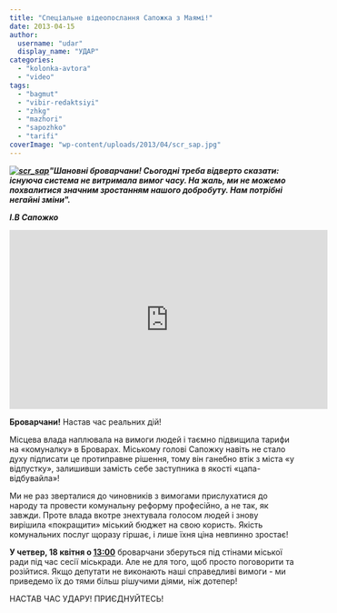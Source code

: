 ```yaml
---
title: "Спеціальне відеопослання Сапожка з Маямі!"
date: 2013-04-15
author: 
  username: "udar"
  display_name: "УДАР"
categories: 
  - "kolonka-avtora"
  - "video"
tags: 
  - "bagmut"
  - "vibir-redaktsiyi"
  - "zhkg"
  - "mazhori"
  - "sapozhko"
  - "tarifi"
coverImage: "wp-content/uploads/2013/04/scr_sap.jpg"
---
```


**_[![scr_sap](https://mpz.brovary.org/wp-content/uploads/2013/04/scr_sap.jpg)](https://mpz.brovary.org/wp-content/uploads/2013/04/scr_sap.jpg)"Шановні броварчани! Сьогодні треба відверто сказати: існуюча система не витримала вимог часу. На жаль, ми не можемо похвалитися значним зростанням нашого добробуту. Нам потрібні негайні зміни"._**

**_І.В Сапожко_**

<iframe src="http://www.youtube.com/embed/SvRWMVRsfnc" height="315" width="560" allowfullscreen frameborder="0"></iframe>

**Броварчани!** Настав час реальних дій!

Місцева влада наплювала на вимоги людей і таємно підвищила тарифи на «комуналку» в Броварах. Міському голові Сапожку навіть не стало духу підписати це протиправне рішення, тому він ганебно втік з міста «у відпустку», залишивши замість себе заступника в якості «цапа-відбувайла»!

Ми не раз зверталися до чиновників з вимогами прислухатися до народу та провести комунальну реформу професійно, а не так, як завжди. Проте влада вкотре знехтувала голосом людей і знову вирішила «покращити» міський бюджет на свою користь. Якість комунальних послуг щоразу гіршає, і лише їхня ціна невпинно зростає!

**У четвер, 18 квітня о [13:00](http://www.youtube.com/watch?v=SvRWMVRsfnc#)** броварчани зберуться під стінами міської ради під час сесії міськради. Але не для того, щоб просто поговорити та розійтися. Якщо депутати не виконають наші справедливі вимоги - ми приведемо їх до тями більш рішучими діями, ніж дотепер!

НАСТАВ ЧАС УДАРУ! ПРИЄДНУЙТЕСЬ!
